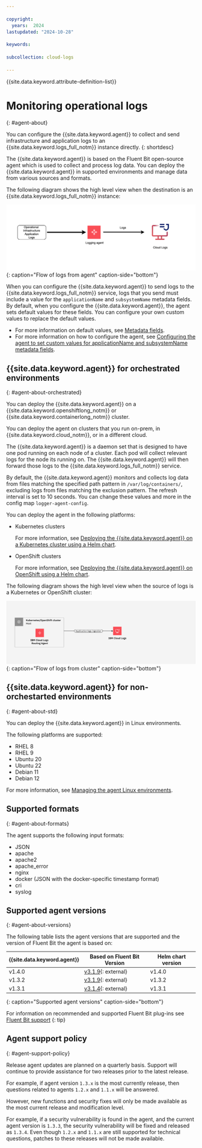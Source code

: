 ```yaml
---

copyright:
  years:  2024
lastupdated: "2024-10-28"

keywords:

subcollection: cloud-logs

---
```


{{site.data.keyword.attribute-definition-list}}



# Monitoring operational logs
{: #agent-about}

You can configure the {{site.data.keyword.agent}} to collect and send infrastructure and application logs to an {{site.data.keyword.logs_full_notm}} instance directly.
{: shortdesc}

The {{site.data.keyword.agent}} is based on the Fluent Bit open-source agent which is used to collect and process log data. You can deploy the {{site.data.keyword.agent}} in supported environments and manage data from various sources and formats.


The following diagram shows the high level view when the destination is an {{site.data.keyword.logs_full_notm}} instance:

![Flow of logs from agent](../images/telemetry-logs.png "Flow of logs from agent"){: caption="Flow of logs from agent" caption-side="bottom"}


When you can configure the {{site.data.keyword.agent}} to send logs to the {{site.data.keyword.logs_full_notm}} service, logs that you send must include a value for the `applicationName` and `subsystemName` metadata fields. By default, when you configure the {{site.data.keyword.agent}}, the agent sets default values for these fields. You can configure your own custom values to replace the default values.
- For more information on default values, see [Metadata fields](/docs/cloud-logs?topic=cloud-logs-metadata).
- For more information on how to configure the agent, see [Configuring the agent to set custom values for applicationName and subsystemName metadata fields](/docs/cloud-logs?topic=cloud-logs-agent-set-appsubname).



## {{site.data.keyword.agent}} for orchestrated environments
{: #agent-about-orchestrated}

You can deploy the {{site.data.keyword.agent}} on a {{site.data.keyword.openshiftlong_notm}} or {{site.data.keyword.containerlong_notm}} cluster.

You can deploy the agent on clusters that you run on-prem, in {{site.data.keyword.cloud_notm}}, or in a different cloud.

The {{site.data.keyword.agent}} is a daemon set that is designed to have one pod running on each node of a cluster. Each pod will collect relevant logs for the node its running on. The {{site.data.keyword.agent}} will then forward those logs to the {{site.data.keyword.logs_full_notm}} service.

By default, the {{site.data.keyword.agent}} monitors and collects log data from files matching the specified path pattern in `/var/log/containers/`, excluding logs from files matching the exclusion pattern. The refresh interval is set to 10 seconds. You can change these values and more in the config map `logger-agent-config`.

You can deploy the agent in the following platforms:
- Kubernetes clusters

    For more information, see [Deploying the {{site.data.keyword.agent}} on a Kubernetes cluster using a Helm chart](/docs/cloud-logs?topic=cloud-logs-agent-helm-kube-deploy).

- OpenShift clusters

    For more information, see [Deploying the {{site.data.keyword.agent}} on OpenShift using a Helm chart](/docs/cloud-logs?topic=cloud-logs-agent-helm-os-deploy).


The following diagram shows the high level view when the source of logs is a Kubernetes or OpenShift cluster:

![Flow of logs from cluster](../images/cloud-logs-agent-to-instance-2.png "Flow of logs from cluster"){: caption="Flow of logs from cluster" caption-side="bottom"}


## {{site.data.keyword.agent}} for non-orchestarted environments
{: #agent-about-std}

You can deploy the {{site.data.keyword.agent}} in Linux environments.

The following platforms are supported:

- RHEL 8
- RHEL 9
- Ubuntu 20
- Ubuntu 22
- Debian 11
- Debian 12

For more information, see [Managing the agent Linux environments](/docs/cloud-logs?topic=cloud-logs-agent-linux).

## Supported formats
{: #agent-about-formats}


The agent supports the following input formats:

* JSON
* apache
* apache2
* apache_error
* nginx
* docker (JSON with the docker-specific timestamp format)
* cri
* syslog

## Supported agent versions
{: #agent-about-versions}

The following table lists the agent versions that are supported and the version of Fluent Bit the agent is based on:

| {{site.data.keyword.agent}}                         | Based on Fluent Bit Version | Helm chart version |
|-----------------------------------------------------|-----------------------------|--------------------|
| v1.4.0                                              | [v3.1.9](https://fluentbit.io/announcements/v3.1.9/){: external} | v1.4.0   |
| v1.3.2                                              | [v3.1.9](https://fluentbit.io/announcements/v3.1.9/){: external} | v1.3.2   |
| v1.3.1                                              | [v3.1.4](https://fluentbit.io/announcements/v3.1.4/){: external} | v1.3.1   |
{: caption="Supported agent versions" caption-side="bottom"}

For information on recommended and supported Fluent Bit plug-ins see [Fluent Bit support](/docs/cloud-logs?topic=cloud-logs-agent-plugin-support)
{: tip}

## Agent support policy
{: #agent-support-policy}

Release agent updates are planned on a quarterly basis. Support will continue to provide assistance for two releases prior to the latest release.

For example, if agent version `1.3.x` is the most currently release, then questions related to agents `1.2.x` and `1.1.x` will be answered.

However, new functions and security fixes will only be made available as the most current release and modification level.

For example, if a security vulnerability is found in the agent, and the current agent version is `1.3.3`, the security vulnerability will be fixed and released as `1.3.4`. Even though `1.2.x` and `1.1.x` are still supported for technical questions, patches to these releases will not be made available.
